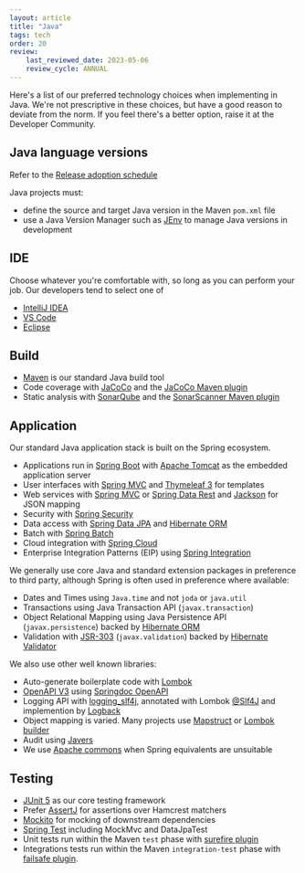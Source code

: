 ```yaml
---
layout: article
title: "Java"
tags: tech
order: 20
review:
    last_reviewed_date: 2023-05-06
    review_cycle: ANNUAL
---
```

Here's a list of our preferred technology choices when implementing in Java. We're not prescriptive in these choices, but have a good reason to deviate from the norm. If you feel there's a better option, raise it at the Developer Community.

## Java language versions

Refer to the [Release adoption schedule](../tech-release-adoption-schedule)

Java projects must:

* define the source and target Java version in the Maven `pom.xml` file
* use a Java Version Manager such as [JEnv](https://github.com/jenv/jenv) to manage Java versions in development

## IDE

Choose whatever you're comfortable with, so long as you can perform your job. Our developers tend to select one of

* [IntelliJ IDEA][intellij_idea]
* [VS Code][vs_code]
* [Eclipse][eclipse_ide]

## Build

* [Maven][maven] is our standard Java build tool
* Code coverage with [JaCoCo][jacoco] and the [JaCoCo Maven plugin][jacoco_maven_plugin]
* Static analysis with [SonarQube][sonarqube] and the [SonarScanner Maven plugin][sonarqube_maven_plugin]

## Application

Our standard Java application stack is built on the Spring ecosystem.

* Applications run in [Spring Boot][spring_boot] with [Apache Tomcat][apache_tomcat] as the embedded application server
* User interfaces with [Spring MVC][spring_mvc] and [Thymeleaf 3][thymeleaf] for templates
* Web services with [Spring MVC][spring_mvc] or [Spring Data Rest][spring_data_rest] and [Jackson][jackson] for JSON mapping
* Security with [Spring Security][spring_security]
* Data access with [Spring Data JPA][spring_data_jpa] and [Hibernate ORM][hibernate_orm]
* Batch with [Spring Batch][spring_batch]
* Cloud integration with [Spring Cloud][spring_cloud]
* Enterprise Integration Patterns (EIP) using [Spring Integration][spring_integration]

We generally use core Java and standard extension packages in preference to third party, although Spring is often used in preference where available:

* Dates and Times using `Java.time` and not `joda` or `java.util`
* Transactions using Java Transaction API (`javax.transaction`)
* Object Relational Mapping using Java Persistence API (`javax.persistence`) backed by [Hibernate ORM][hibernate_orm]
* Validation with [JSR-303][jsr_303] (`javax.validation`) backed by [Hibernate Validator][hibernate_validator]

We also use other well known libraries:

* Auto-generate boilerplate code with [Lombok][lombok]
* [OpenAPI V3][openapi_v3] using [Springdoc OpenAPI][springdoc_openapi]
* Logging API with [logging_slf4j], annotated with Lombok [@Slf4J][lombok_log] and implemention by [Logback][logging_logback]
* Object mapping is varied. Many projects use [Mapstruct][mapstruct] or [Lombok builder][lombok_builder]
* Audit using [Javers][javers]
* We use [Apache commons][apache_commons] when Spring equivalents are unsuitable

## Testing

* [JUnit 5][junit5] as our core testing framework
* Prefer [AssertJ][assertj] for assertions over Hamcrest matchers
* [Mockito][mockito] for mocking of downstream dependencies
* [Spring Test][springtest] including MockMvc and DataJpaTest
* Unit tests run within the Maven `test` phase with [surefire plugin][maven_surefire]
* Integrations tests run within the Maven `integration-test` phase with [failsafe plugin][maven_failsafe].

[intellij_idea]: <https://www.jetbrains.com/idea/>
[vs_code]: <https://code.visualstudio.com/>
[eclipse_ide]: <https://www.eclipse.org/ide/>

[maven]: <https://maven.apache.org/>
[jacoco]: <https://www.jacoco.org/jacoco/trunk/doc/>
[jacoco_maven_plugin]: <https://www.eclemma.org/jacoco/trunk/doc/maven.html>
[sonarqube]: <https://www.sonarqube.org/>
[sonarqube_maven_plugin]: <https://docs.sonarqube.org/latest/analysis/scan/sonarscanner-for-maven/>

[apache_tomcat]: <https://tomcat.apache.org/>
[hibernate_orm]: <https://hibernate.org/orm/>
[hibernate_validator]: <https://hibernate.org/validator/>
[jackson]: <https://github.com/FasterXML/jackson>
[jsr_303]: <https://beanvalidation.org/1.0/spec/>
[spring_batch]: <https://spring.io/projects/spring-batch>
[spring_boot]: <https://spring.io/projects/spring-boot>
[spring_cloud]: <https://spring.io/projects/spring-cloud>
[spring_data_jpa]: <https://spring.io/projects/spring-data-jpa>
[spring_data_rest]: <https://docs.spring.io/spring-data/rest/docs/current/reference/html/>
[spring_integration]: <https://spring.io/projects/spring-integration>
[spring_mvc]: <https://docs.spring.io/spring-framework/docs/current/reference/html/web.html>
[spring_security]: <https://spring.io/projects/spring-security>
[thymeleaf]: <https://www.thymeleaf.org/>

[apache_commons]: <https://commons.apache.org/>
[lombok]: <https://projectlombok.org/>
[lombok_builder]: <https://projectlombok.org/features/Builder>
[lombok_log]: <https://projectlombok.org/features/log>
[logging_logback]: <https://logback.qos.ch/>
[logging_slf4j]: <https://slf4j.org/>
[javers]: <https://javers.org/>
[mapstruct]: <https://mapstruct.org/>
[openapi_v3]: <https://swagger.io/specification/>
[springdoc_openapi]: <https://springdoc.org/>

[assertj]: <https://assertj.github.io/doc/>
[junit5]: <https://junit.org/junit5/docs/current/user-guide/>
[maven_surefire]: <https://maven.apache.org/surefire/maven-surefire-plugin/>
[maven_failsafe]: <https://maven.apache.org/surefire/maven-failsafe-plugin/>
[mockito]: <https://github.com/mockito/mockito>
[springtest]: <https://docs.spring.io/spring-framework/docs/current/reference/html/testing.html>
